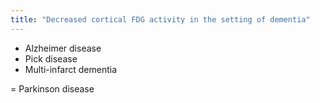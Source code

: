 ```yaml
---
title: "Decreased cortical FDG activity in the setting of dementia"
---
```

- Alzheimer disease
- Pick disease
- Multi-infarct dementia

= Parkinson disease


